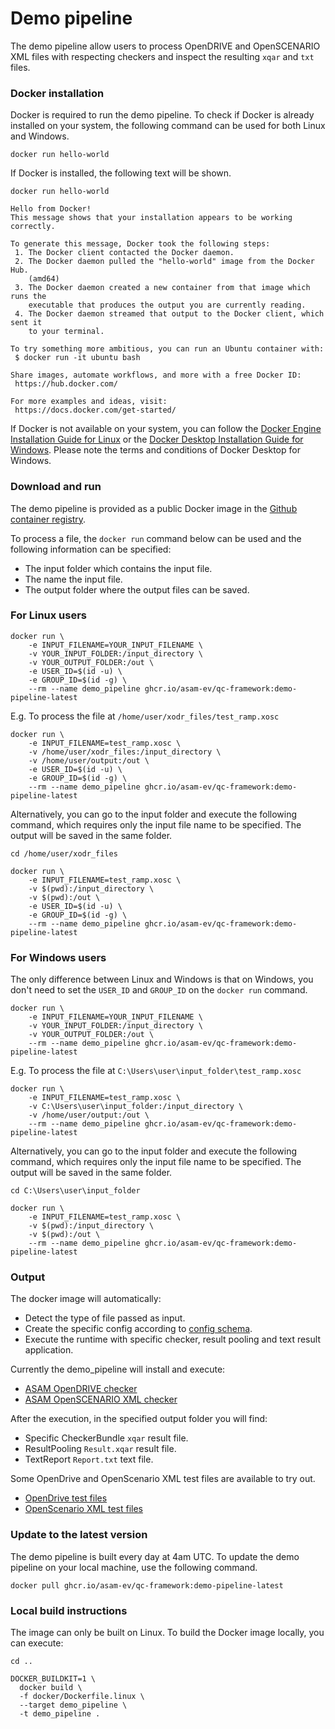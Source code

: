 # Demo pipeline

The demo pipeline allow users to process OpenDRIVE and OpenSCENARIO XML files with respecting checkers and inspect the resulting `xqar` and `txt` files.

### Docker installation

Docker is required to run the demo pipeline. To check if Docker is already installed on your system, the following command can be used for both Linux and Windows.

```
docker run hello-world
```

If Docker is installed, the following text will be shown.

```
docker run hello-world

Hello from Docker!
This message shows that your installation appears to be working correctly.

To generate this message, Docker took the following steps:
 1. The Docker client contacted the Docker daemon.
 2. The Docker daemon pulled the "hello-world" image from the Docker Hub.
    (amd64)
 3. The Docker daemon created a new container from that image which runs the
    executable that produces the output you are currently reading.
 4. The Docker daemon streamed that output to the Docker client, which sent it
    to your terminal.

To try something more ambitious, you can run an Ubuntu container with:
 $ docker run -it ubuntu bash

Share images, automate workflows, and more with a free Docker ID:
 https://hub.docker.com/

For more examples and ideas, visit:
 https://docs.docker.com/get-started/
```

If Docker is not available on your system, you can follow the [Docker Engine Installation Guide for Linux](https://docs.docker.com/engine/install/ubuntu/#install-using-the-repository) or the [Docker Desktop Installation Guide for Windows](https://docs.docker.com/desktop/install/windows-install/). Please note the terms and conditions of Docker Desktop for Windows. 

### Download and run

The demo pipeline is provided as a public Docker image in the [Github container registry](https://github.com/asam-ev/qc-framework/pkgs/container/qc-framework).

To process a file, the `docker run` command below can be used and the following information can be specified:
- The input folder which contains the input file.
- The name the input file.
- The output folder where the output files can be saved.

### For Linux users

```
docker run \
    -e INPUT_FILENAME=YOUR_INPUT_FILENAME \
    -v YOUR_INPUT_FOLDER:/input_directory \
    -v YOUR_OUTPUT_FOLDER:/out \
    -e USER_ID=$(id -u) \
    -e GROUP_ID=$(id -g) \
    --rm --name demo_pipeline ghcr.io/asam-ev/qc-framework:demo-pipeline-latest
```

E.g. To process the file at `/home/user/xodr_files/test_ramp.xosc`

```
docker run \
    -e INPUT_FILENAME=test_ramp.xosc \
    -v /home/user/xodr_files:/input_directory \
    -v /home/user/output:/out \
    -e USER_ID=$(id -u) \
    -e GROUP_ID=$(id -g) \
    --rm --name demo_pipeline ghcr.io/asam-ev/qc-framework:demo-pipeline-latest
```

Alternatively, you can go to the input folder and execute the following command, which requires only the input file name to be specified. The output will be saved in the same folder.

```
cd /home/user/xodr_files

docker run \
    -e INPUT_FILENAME=test_ramp.xosc \
    -v $(pwd):/input_directory \
    -v $(pwd):/out \
    -e USER_ID=$(id -u) \
    -e GROUP_ID=$(id -g) \
    --rm --name demo_pipeline ghcr.io/asam-ev/qc-framework:demo-pipeline-latest
```

### For Windows users

The only difference between Linux and Windows is that on Windows, you don't need to set the `USER_ID` and `GROUP_ID` on the `docker run` command.

```
docker run \
    -e INPUT_FILENAME=YOUR_INPUT_FILENAME \
    -v YOUR_INPUT_FOLDER:/input_directory \
    -v YOUR_OUTPUT_FOLDER:/out \
    --rm --name demo_pipeline ghcr.io/asam-ev/qc-framework:demo-pipeline-latest
```

E.g. To process the file at `C:\Users\user\input_folder\test_ramp.xosc`

```
docker run \
    -e INPUT_FILENAME=test_ramp.xosc \
    -v C:\Users\user\input_folder:/input_directory \
    -v /home/user/output:/out \
    --rm --name demo_pipeline ghcr.io/asam-ev/qc-framework:demo-pipeline-latest
```

Alternatively, you can go to the input folder and execute the following command, which requires only the input file name to be specified. The output will be saved in the same folder.

```
cd C:\Users\user\input_folder

docker run \
    -e INPUT_FILENAME=test_ramp.xosc \
    -v $(pwd):/input_directory \
    -v $(pwd):/out \
    --rm --name demo_pipeline ghcr.io/asam-ev/qc-framework:demo-pipeline-latest
```

### Output

The docker image will automatically:
- Detect the type of file passed as input.
- Create the specific config according to [config schema](../doc/schema/config_format.xsd).
- Execute the runtime with specific checker, result pooling and text result application.

Currently the demo_pipeline will install and execute:

- [ASAM OpenDRIVE checker](https://github.com/asam-ev/qc-opendrive)
- [ASAM OpenSCENARIO XML checker](https://github.com/asam-ev/qc-openscenarioxml)

After the execution, in the specified output folder you will find:

- Specific CheckerBundle `xqar` result file.
- ResultPooling `Result.xqar` result file.
- TextReport `Report.txt` text file.

Some OpenDrive and OpenScenario XML test files are available to try out.
- [OpenDrive test files](https://github.com/asam-ev/qc-opendrive/tree/main/tests/data)
- [OpenScenario XML test files](https://github.com/asam-ev/qc-openscenarioxml/tree/main/tests/data)


### Update to the latest version

The demo pipeline is built every day at 4am UTC. To update the demo pipeline on your local machine, use the following command.

```
docker pull ghcr.io/asam-ev/qc-framework:demo-pipeline-latest
```


### Local build instructions

The image can only be built on Linux. To build the Docker image locally, you can execute:

```
cd ..

DOCKER_BUILDKIT=1 \
  docker build \
  -f docker/Dockerfile.linux \
  --target demo_pipeline \
  -t demo_pipeline .
```
